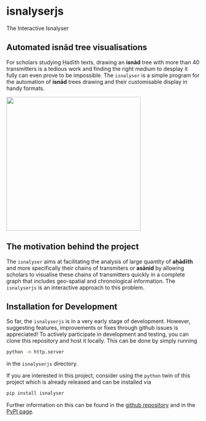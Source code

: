 # isnalyserjs
The Interactive Isnalyser


## Automated isnād tree visualisations

For scholars studying Ḥadīth texts, drawing an __isnād__ tree with more than 40 transmitters is a tedious work and finding the right medium to desplay it fully can even prove to be impossible. The `isnalyser` is a simple program for the automation of __isnād__ trees drawing and their customisable display in handy formats.

  <img src="https://user-images.githubusercontent.com/12030245/95599970-13c1dc00-0a52-11eb-96e9-f9969fdd572f.png" width="350">


## The motivation behind the project

The `isnalyser` aims at facilitating the analysis of large quantity of __aḥādīth__ and more specifically their chains of transmiters or __asānid__ by allowing scholars to visualise these chains of transmitters quickly in a complete graph that includes geo-spatial and chronological information.
The `isnalyserjs` is an interactive approach to this problem. 



## Installation for Development
So far, the `isnalyserjs` is in a very early stage of development. However, suggesting features, improvements or fixes through github issues is appreciated! To actively participate in development and testing, you can clone this repository and host it locally. This can be done by simply running
```bash
python -m http.server
```
in the `isnalyserjs` directory.

If you are interested in this project, consider using the `python` twin of this project which is already released and can be installed via
```bash
pip install isnalyser
```
Further information on this can be found in the [github repository](https://github.com/dhakara/isnalyser) and  in the [PyPI page](https://pypi.org/project/isnalyser/).